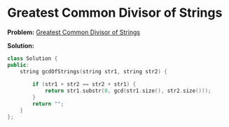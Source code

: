 # Greatest Common Divisor of Strings

**Problem:**
[Greatest Common Divisor of Strings](https://leetcode.com/problems/greatest-common-divisor-of-strings/?envType=study-plan-v2&envId=leetcode-75)

**Solution:**

```cpp
class Solution {
public:
    string gcdOfStrings(string str1, string str2) {
        
        if (str1 + str2 == str2 + str1) {
            return str1.substr(0, gcd(str1.size(), str2.size()));
        }
        return ""; 
    }
};

